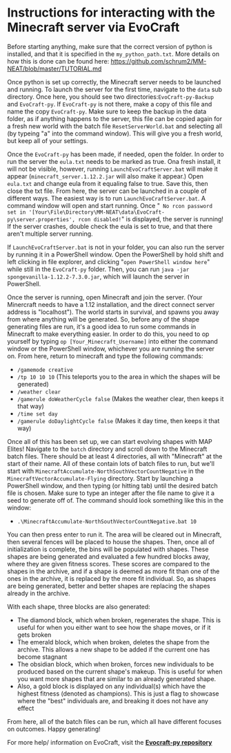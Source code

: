 # Instructions for interacting with the Minecraft server via EvoCraft

Before starting anything, make sure that the correct version of python is installed, and that it is specified in the `my_python_path.txt`. More details on how this is done can be found here: https://github.com/schrum2/MM-NEAT/blob/master/TUTORIAL.md

Once python is set up correctly, the Minecraft server needs to be launched and running. To launch the server for the first time, navigate to the `data` sub directory. Once here, you should see two directories:`EvoCraft-py-Backup` and `EvoCraft-py`. If `EvoCraft-py` is not there, make a copy of this file and name the copy `EvoCraft-py`. Make sure to keep the backup in the data folder, as if anything happens to the server, this file can be copied again for a fresh new world with the batch file `ResetServerWorld.bat` and selecting all (by typeing "a" into the command window). This will give you a fresh world, but keep all of your settings.

Once the `EvoCraft-py` has been made, if needed, open the folder. In order to run the server the `eula.txt` needs to be marked as true. Ona fresh install, it will not be visible, however, running `LaunchEvoCraftServer.bat` will make it appear (`minecraft_server.1.12.2.jar` will also make it appear.) Open `eula.txt` and change eula from it equaling false to true. Save this, then close the txt file. From here, the server can be launched in a couple of different ways. The easiest way is to run `LaunchEvoCraftServer.bat`. A command window will open and start running. Once "` No rcon password set in '[Your\File\Directory\MM-NEAT\data\EvoCraft-py\server.properties', rcon disabled!`" is displayed, the server is running! If the server crashes, double check the eula is set to true, and that there aren't multiple server running. 

If `LaunchEvoCraftServer.bat` is not in your folder, you can also run the server by running it in a PowerShell window. Open the PowerShell by hold shift and left clicking in file explorer, and clicking "`open PowerShell window here`" while still in the `EvoCraft-py` folder. Then, you can run `java -jar spongevanilla-1.12.2-7.3.0.jar`, which will launch the server in PowerShell. 

Once the server is running, open Minecraft and join the server. (Your Minercraft needs to have a 1.12 installation, and the direct connect server address is "localhost"). The world starts in survival, and spawns you away from where anything will be generated. So, before any of the shape generating files are run, it's a good idea to run some commands in Minecraft to make everything easier. In order to do this, you need to op yourself by typing `op [Your_Minecraft_Username]` into either the command window or the PowerShell window, whichever you are running the server on. From here, return to minecraft and type the following commands:
* `/gamemode creative` 
* `/tp 10 10 10` (This teleports you to the area in which the shapes will be generated)
* `/weather clear`
* `/gamerule doWeatherCycle false` (Makes the weather clear, then keeps it that way)
* `/time set day`
* `/gamerule doDaylightCycle false` (Makes it day time, then keeps it that way)

Once all of this has been set up, we can start evolving shapes with MAP Elites! Navigate to the `batch` directory and scroll down to the Minecraft batch files. There should be at least 4 directories, all with "Minecraft" at the start of their name. All of these contain lots of batch files to run, but we'll start with `MinecraftAccumulate-NorthSouthVectorCountNegative` in the `MinecraftVectorAccumulate-Flying` directory. Start by launching a PowerShell window, and then typing (or hitting tab) until the desired batch file is chosen. Make sure to type an integer after the file name to give it a seed to generate off of. The command should look something like this in the window: 
* `.\MinecraftAccumulate-NorthSouthVectorCountNegative.bat 10`

You can then press enter to run it. The area will be cleared out in Minecraft, then several fences will be placed to house the shapes. Then, once all of initialization is complete, the bins will be populated with shapes. These shapes are being generated and evaluated a few hundred blocks away, where they are given fitness scores. These scores are compared to the shapes in the archive, and if a shape is deemed as more fit than one of the ones in the archive, it is replaced by the more fit individual. So, as shapes are being generated, better and better shapes are replacing the shapes already in the archive.

With each shape, three blocks are also generated:
* The diamond block, which when broken, regenerates the shape. This is useful for when you either want to see how the shape moves, or if it gets broken
* The emerald block, which when broken, deletes the shape from the archive. This allows a new shape to be added if the current one has become stagnant
* The obsidian block, which when broken, forces new individuals to be produced based on the current shape's makeup. This is useful for when you want more shapes that are similar to an already generated shape.
* Also, a gold block is displayed on any individual(s) which have the highest fitness (denoted as champions). This is just a flag to showcase where the "best" individuals are, and breaking it does not have any effect

From here, all of the batch files can be run, which all have different focuses on outcomes. Happy generating!

For more help/ information on EvoCraft, visit the [**Evocraft-py repository**](https://github.com/real-itu/Evocraft-py)
